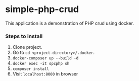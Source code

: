 # simple-php-crud
This application is a demonstration of PHP crud using docker.

### Steps to install
1. Clone project.
2. Go to `cd <project-directory>/.docker`.
3. `docker-composer up --build -d`
4. `docker exec -it spcphp sh`
5. `composer install` 
4. Visit `localhost:8000` in browser

